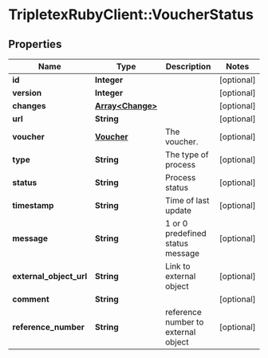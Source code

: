 # TripletexRubyClient::VoucherStatus

## Properties
Name | Type | Description | Notes
------------ | ------------- | ------------- | -------------
**id** | **Integer** |  | [optional] 
**version** | **Integer** |  | [optional] 
**changes** | [**Array&lt;Change&gt;**](Change.md) |  | [optional] 
**url** | **String** |  | [optional] 
**voucher** | [**Voucher**](Voucher.md) | The voucher. | [optional] 
**type** | **String** | The type of process | [optional] 
**status** | **String** | Process status | [optional] 
**timestamp** | **String** | Time of last update | [optional] 
**message** | **String** | 1 or 0 predefined status message | [optional] 
**external_object_url** | **String** | Link to external object | [optional] 
**comment** | **String** |  | [optional] 
**reference_number** | **String** | reference number to external object | [optional] 


